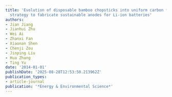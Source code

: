 ```yaml
---
title: 'Evolution of disposable bamboo chopsticks into uniform carbon fibers: a smart
  strategy to fabricate sustainable anodes for Li-ion batteries'
authors:
- Jian Jiang
- Jianhui Zhu
- Wei Ai
- Zhanxi Fan
- Xiaonan Shen
- Chenji Zou
- Jinping Liu
- Hua Zhang
- Ting Yu
date: '2014-01-01'
publishDate: '2025-08-28T12:53:50.213962Z'
publication_types:
- article-journal
publication: '*Energy & Environmental Science*'
---
```

